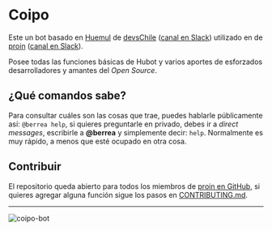 # Coipo

Este un bot basado en [Huemul](https://github.com/devschile/huemul/) de [devsChile](http://www.devschile.cl) ([canal en Slack](http://devschile.slack.com)) utilizado en de [proin](http://www.programadores.cl) ([canal en Slack](http://proinchile.slack.com)).

Posee todas las funciones básicas de Hubot y varios aportes de esforzados desarrolladores y amantes del *Open Source*.

## ¿Qué comandos sabe?

Para consultar cuáles son las cosas que trae, puedes hablarle públicamente así: `@berrea help`, si quieres preguntarle en privado, debes ir a *direct messages*, escribirle a **@berrea** y simplemente decir: `help`.  Normalmente es muy rápido, a menos que esté ocupado en otra cosa.

## Contribuir

El repositorio queda abierto para todos los miembros de [proin en GitHub](https://github.com/proinchile), si quieres agregar alguna función sigue los pasos en [CONTRIBUTING.md](CONTRIBUTING.md).

---

![coipo-bot](http://www.fotonaturaleza.cl/data/media/2/IMG_9761COIPO-FN15.jpg)

